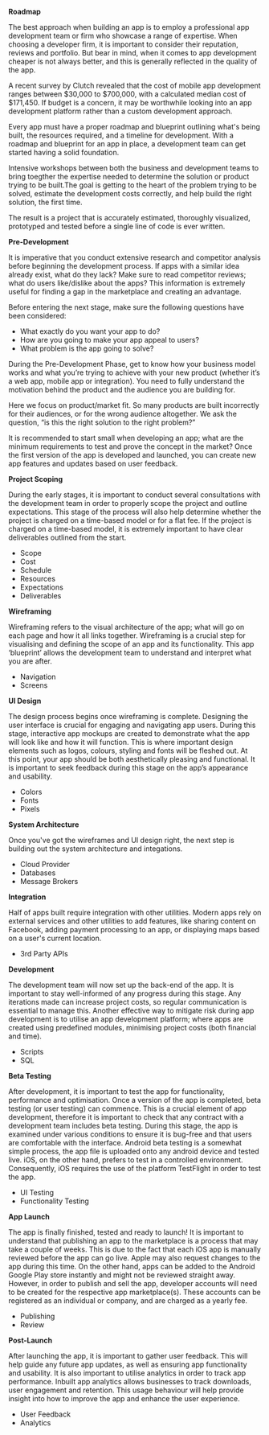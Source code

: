 **Roadmap**

The best approach when building an app is to employ a professional app development team or firm who showcase a range of expertise. When choosing a developer firm, it is important to consider their reputation, reviews and portfolio. But bear in mind, when it comes to app development cheaper is not always better, and this is generally reflected in the quality of the app.

A recent survey by Clutch revealed that the cost of mobile app development ranges between $30,000 to $700,000, with a calculated median cost of $171,450. If budget is a concern, it may be worthwhile looking into an app development platform rather than a custom development approach.

Every app must have a proper roadmap and blueprint outlining what's being built, the resources required, and a timeline for development. With a roadmap and blueprint for an app in place, a development team can get started having a solid foundation.

Intensive workshops between both the business and development teams to bring toegther the expertise needed to determine the solution or product trying to be built.The goal is getting to the heart of the problem trying to be solved, estimate the development costs correctly, and help build the right solution, the first time.

The result is a project that is accurately estimated, thoroughly visualized, prototyped and tested before a single line of code is ever written.

**Pre-Development**

It is imperative that you conduct extensive research and competitor analysis before beginning the development process. If apps with a similar idea already exist, what do they lack? Make sure to read competitor reviews; what do users like/dislike about the apps? This information is extremely useful for finding a gap in the marketplace and creating an advantage.

Before entering the next stage, make sure the following questions have been considered:

- What exactly do you want your app to do?
- How are you going to make your app appeal to users?
- What problem is the app going to solve?

During the Pre-Development Phase, get to know how your business model works and what you’re trying to achieve with your new product (whether it’s a web app, mobile app or integration). You need to fully understand the motivation behind the product and the audience you are building for.

Here we focus on product/market fit. So many products are built incorrectly for their audiences, or for the wrong audience altogether. We ask the question, “is this the right solution to the right problem?”

It is recommended to start small when developing an app; what are the minimum requirements to test and prove the concept in the market? Once the first version of the app is developed and launched, you can create new app features and updates based on user feedback.

**Project Scoping**

During the early stages, it is important to conduct several consultations with the development team in order to properly scope the project and outline expectations. This stage of the process will also help determine whether the project is charged on a time-based model or for a flat fee. If the project is charged on a time-based model, it is extremely important to have clear deliverables outlined from the start.

- Scope
- Cost
- Schedule
- Resources
- Expectations
- Deliverables

**Wireframing**

Wireframing refers to the visual architecture of the app; what will go on each page and how it all links together. Wireframing is a crucial step for visualising and defining the scope of an app and its functionality. This app ‘blueprint’ allows the development team to understand and interpret what you are after.

- Navigation
- Screens

**UI Design**

The design process begins once wireframing is complete. Designing the user interface is crucial for engaging and navigating app users. During this stage, interactive app mockups are created to demonstrate what the app will look like and how it will function. This is where important design elements such as logos, colours, styling and fonts will be fleshed out. At this point, your app should be both aesthetically pleasing and functional. It is important to seek feedback during this stage on the app’s appearance and usability.

- Colors
- Fonts
- Pixels

**System Architecture**

Once you've got the wireframes and UI design right, the next step is building out the system architecture and integations.

- Cloud Provider
- Databases
- Message Brokers

**Integration**

Half of apps built require integration with other utilities. Modern apps rely on external services and other utilities to add features, like sharing content on Facebook, adding payment processing to an app, or displaying maps based on a user's current location.

- 3rd Party APIs

**Development**

The development team will now set up the back-end of the app. It is important to stay well-informed of any progress during this stage. Any iterations made can increase project costs, so regular communication is essential to manage this. Another effective way to mitigate risk during app development is to utilise an app development platform; where apps are created using predefined modules, minimising project costs (both financial and time).

- Scripts
- SQL

**Beta Testing**

After development, it is important to test the app for functionality, performance and optimisation. Once a version of the app is completed, beta testing (or user testing) can commence. This is a crucial element of app development, therefore it is important to check that any contract with a development team includes beta testing. During this stage, the app is examined under various conditions to ensure it is bug-free and that users are comfortable with the interface. Android beta testing is a somewhat simple process, the app file is uploaded onto any android device and tested live. iOS, on the other hand, prefers to test in a controlled environment. Consequently, iOS requires the use of the platform TestFlight in order to test the app.

- UI Testing
- Functionality Testing

**App Launch**

The app is finally finished, tested and ready to launch! It is important to understand that publishing an app to the marketplace is a process that may take a couple of weeks. This is due to the fact that each iOS app is manually reviewed before the app can go live. Apple may also request changes to the app during this time. On the other hand, apps can be added to the Android Google Play store instantly and might not be reviewed straight away. However, in order to publish and sell the app, developer accounts will need to be created for the respective app marketplace(s). These accounts can be registered as an individual or company, and are charged as a yearly fee.

- Publishing
- Review

**Post-Launch**

After launching the app, it is important to gather user feedback. This will help guide any future app updates, as well as ensuring app functionality and usability. It is also important to utilise analytics in order to track app performance. Inbuilt app analytics allows businesses to track downloads, user engagement and retention. This usage behaviour will help provide insight into how to improve the app and enhance the user experience.

- User Feedback
- Analytics
